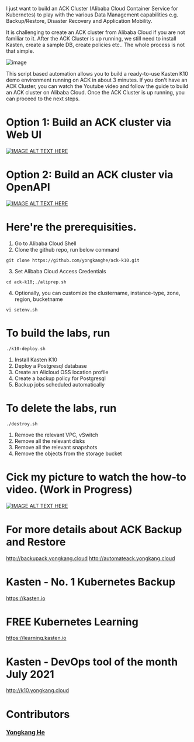 I just want to build an ACK Cluster (Alibaba Cloud Container Service for Kubernetes) to play with the various Data Management capabilities e.g. Backup/Restore, Disaster Recovery and Application Mobility. 

It is challenging to create an ACK cluster from Alibaba Cloud if you are not familiar to it. After the ACK Cluster is up running, we still need to install Kasten, create a sample DB, create policies etc.. The whole process is not that simple.

![image](https://pbs.twimg.com/media/FHLSGL8VEAAUrZQ?format=png&name=900x900)

This script based automation allows you to build a ready-to-use Kasten K10 demo environment running on ACK in about 3 minutes. If you don't have an ACK Cluster, you can watch the Youtube video and follow the guide to build an ACK cluster on Alibaba Cloud. Once the ACK Cluster is up running, you can proceed to the next steps. 

# Option 1: Build an ACK cluster via Web UI
[![IMAGE ALT TEXT HERE](https://img.youtube.com/vi/JLdc4D9kAss/0.jpg)](https://www.youtube.com/watch?v=JLdc4D9kAss)

# Option 2: Build an ACK cluster via OpenAPI
[![IMAGE ALT TEXT HERE](https://img.youtube.com/vi/eXjTSDmgcUE/0.jpg)](https://www.youtube.com/watch?v=eXjTSDmgcUE)

# Here're the prerequisities. 

1. Go to Alibaba Cloud Shell
2. Clone the github repo, run below command
````
git clone https://github.com/yongkanghe/ack-k10.git
````
3. Set Alibaba Cloud Access Credentials
````
cd ack-k10;./aliprep.sh
````
4. Optionally, you can customize the clustername, instance-type, zone, region, bucketname
````
vi setenv.sh
````
# To build the labs, run 
````
./k10-deploy.sh
````
1. Install Kasten K10
2. Deploy a Postgresql database
3. Create an Alicloud OSS location profile
4. Create a backup policy for Postgresql
5. Backup jobs scheduled automatically

# To delete the labs, run 
````
./destroy.sh
````
1. Remove the relevant VPC, vSwitch
2. Remove all the relevant disks
3. Remove all the relevant snapshots
4. Remove the objects from the storage bucket

# Cick my picture to watch the how-to video. (Work in Progress)
[![IMAGE ALT TEXT HERE](https://img.youtube.com/vi/v_Aks8GFBVA/0.jpg)](https://www.youtube.com/watch?v=v_Aks8GFBVA)

# For more details about ACK Backup and Restore
http://backupack.yongkang.cloud
http://automateack.yongkang.cloud 

# Kasten - No. 1 Kubernetes Backup
https://kasten.io 

# FREE Kubernetes Learning
https://learning.kasten.io 

# Kasten - DevOps tool of the month July 2021
http://k10.yongkang.cloud

# Contributors

### [Yongkang He](http://yongkang.cloud)
